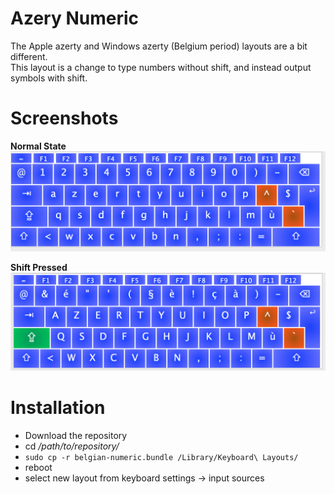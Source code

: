 # Azery Numeric

The Apple azerty and Windows azerty (Belgium period) layouts are a bit different.  
This layout is a change to type numbers without shift, and instead output symbols with shift.

Screenshots
===========
**Normal State**
![Normal State](images/normal-state.png "Normal State")

**Shift Pressed**
![Shift Pressed](images/shift-pressed.png "Shift Pressed")

Installation
============

- Download the repository
- cd */path/to/repository/*
- `sudo cp -r belgian-numeric.bundle /Library/Keyboard\ Layouts/`  
- reboot  
- select new layout from keyboard settings -> input sources  